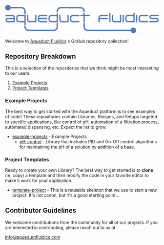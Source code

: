 <p><img src="https://github.com/aqueductfluidics/.github/blob/main/profile/assets/images/logo_blue.svg" alt="Aqueduct Fluidics" /></p>

Welcome to [Aqueduct Fluidics](https://wp.aqueductfluidics.com)'s GitHub repository collection! 

## Repository Breakdown

This is a selection of the repositories that we think might be most interesting to our users.

1. [Example Projects](#example-projects)
2. [Project Templates](#project-templates)

### Example Projects

The best way to get started with the Aqueduct platform is to see examples of code! These repositories contain Libraries, 
Recipes, and Setups targeted to specific applications, like control of pH, automation of a filtration process, automated dispensing, etc. Expect
the list to grow.

- [example-projects](https://github.com/aqueductfluidics/example_projects) - Example Projects
  - [pH-control](https://github.com/aqueductfluidics/example_projects/tree/main/local/lib/ph_control) - Library that includes PID and On-Off control algorithms
    for maintaining the pH of a solution by addition of a base. 

### Project Templates

Ready to create your own Library? The best way to get started is to <b>clone</b> (ie, copy) a template and then modify 
the code in your favorite editor to make it work for your application.

- [template-project](https://github.com/aqueductfluidics/template_project) - This is a reusable skeleton that we use to start a new project. It's not canon, but it's a good starting point...
  
## Contributor Guidelines

We welcome contributions from the community for all of our projects. If you are interested in contributing, please reach out to us at:
  
info@aqueductfluidics.com
